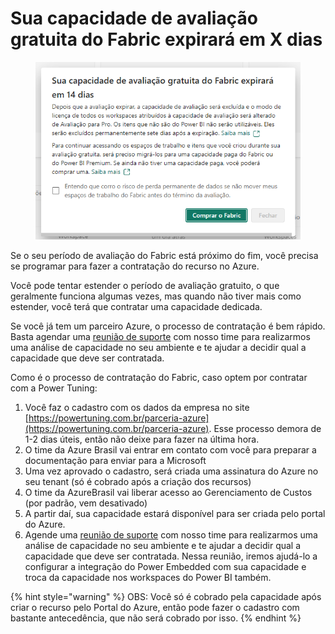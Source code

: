 # Sua capacidade de avaliação gratuita do Fabric expirará em X dias

<figure><img src="../../.gitbook/assets/image (2) (1) (1) (1).png" alt=""><figcaption></figcaption></figure>

Se o seu período de avaliação do Fabric está próximo do fim, você precisa se programar para fazer a contratação do recurso no Azure.

Você pode tentar estender o período de avaliação gratuito, o que geralmente funciona algumas vezes, mas quando não tiver mais como estender, você terá que contratar uma capacidade dedicada.

Se você já tem um parceiro Azure, o processo de contratação é bem rápido. Basta agendar uma [reunião de suporte](https://powerembedded.com.br/reuniao-suporte) com nosso time para realizarmos uma análise de capacidade no seu ambiente e te ajudar a decidir qual a capacidade que deve ser contratada.

Como é o processo de contratação do Fabric, caso optem por contratar com a Power Tuning:

1. Você faz o cadastro com os dados da empresa no site [https://powertuning.com.br/parceria-azure](https://powertuning.com.br/parceria-azure). Esse processo demora de 1-2 dias úteis, então não deixe para fazer na última hora.
2. O time da Azure Brasil vai entrar em contato com você para preparar a documentação para enviar para a Microsoft
3. Uma vez aprovado o cadastro, será criada uma assinatura do Azure no seu tenant (só é cobrado após a criação dos recursos)
4. O time da AzureBrasil vai liberar acesso ao Gerenciamento de Custos (por padrão, vem desativado)
5. A partir daí, sua capacidade estará disponível para ser criada pelo portal do Azure.
6. Agende uma [reunião de suporte](https://powerembedded.com.br/reuniao-suporte) com nosso time para realizarmos uma análise de capacidade no seu ambiente e te ajudar a decidir qual a capacidade que deve ser contratada. Nessa reunião, iremos ajudá-lo a configurar a integração do Power Embedded com sua capacidade e troca da capacidade nos workspaces do Power BI também.

{% hint style="warning" %}
OBS: Você só é cobrado pela capacidade após criar o recurso pelo Portal do Azure, então pode fazer o cadastro com bastante antecedência, que não será cobrado por isso.
{% endhint %}
